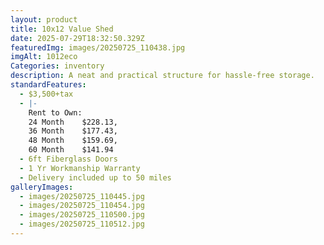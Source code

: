 ```yaml
---
layout: product
title: 10x12 Value Shed
date: 2025-07-29T18:32:50.329Z
featuredImg: images/20250725_110438.jpg
imgAlt: 1012eco
Categories: inventory
description: A neat and practical structure for hassle-free storage.
standardFeatures:
  - $3,500+tax
  - |-
    Rent to Own:
    24 Month	$228.13,
    36 Month	$177.43,
    48 Month	$159.69,
    60 Month	$141.94
  - 6ft Fiberglass Doors
  - 1 Yr Workmanship Warranty
  - Delivery included up to 50 miles
galleryImages:
  - images/20250725_110445.jpg
  - images/20250725_110454.jpg
  - images/20250725_110500.jpg
  - images/20250725_110512.jpg
---
```

